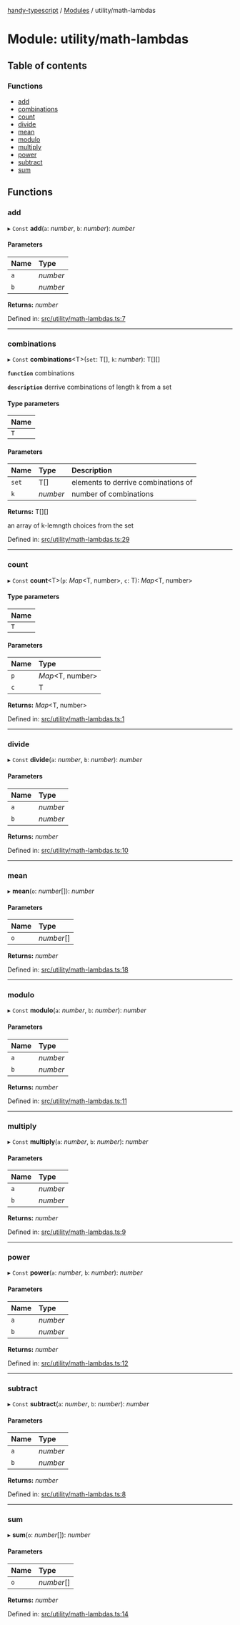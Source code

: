 [handy-typescript](../README.md) / [Modules](../modules.md) / utility/math-lambdas

# Module: utility/math-lambdas

## Table of contents

### Functions

- [add](utility_math_lambdas.md#add)
- [combinations](utility_math_lambdas.md#combinations)
- [count](utility_math_lambdas.md#count)
- [divide](utility_math_lambdas.md#divide)
- [mean](utility_math_lambdas.md#mean)
- [modulo](utility_math_lambdas.md#modulo)
- [multiply](utility_math_lambdas.md#multiply)
- [power](utility_math_lambdas.md#power)
- [subtract](utility_math_lambdas.md#subtract)
- [sum](utility_math_lambdas.md#sum)

## Functions

### add

▸ `Const` **add**(`a`: *number*, `b`: *number*): *number*

#### Parameters

| Name | Type |
| :------ | :------ |
| `a` | *number* |
| `b` | *number* |

**Returns:** *number*

Defined in: [src/utility/math-lambdas.ts:7](https://github.com/robbiemu/handy-typescript/blob/0ef0b5c/src/utility/math-lambdas.ts#L7)

___

### combinations

▸ `Const` **combinations**<T\>(`set`: T[], `k`: *number*): T[][]

**`function`** combinations

**`description`** derrive combinations of length k from a set

#### Type parameters

| Name |
| :------ |
| `T` |

#### Parameters

| Name | Type | Description |
| :------ | :------ | :------ |
| `set` | T[] | elements to derrive combinations of |
| `k` | *number* | number of combinations |

**Returns:** T[][]

an array of k-lemngth choices from the set

Defined in: [src/utility/math-lambdas.ts:29](https://github.com/robbiemu/handy-typescript/blob/0ef0b5c/src/utility/math-lambdas.ts#L29)

___

### count

▸ `Const` **count**<T\>(`p`: *Map*<T, number\>, `c`: T): *Map*<T, number\>

#### Type parameters

| Name |
| :------ |
| `T` |

#### Parameters

| Name | Type |
| :------ | :------ |
| `p` | *Map*<T, number\> |
| `c` | T |

**Returns:** *Map*<T, number\>

Defined in: [src/utility/math-lambdas.ts:1](https://github.com/robbiemu/handy-typescript/blob/0ef0b5c/src/utility/math-lambdas.ts#L1)

___

### divide

▸ `Const` **divide**(`a`: *number*, `b`: *number*): *number*

#### Parameters

| Name | Type |
| :------ | :------ |
| `a` | *number* |
| `b` | *number* |

**Returns:** *number*

Defined in: [src/utility/math-lambdas.ts:10](https://github.com/robbiemu/handy-typescript/blob/0ef0b5c/src/utility/math-lambdas.ts#L10)

___

### mean

▸ **mean**(`o`: *number*[]): *number*

#### Parameters

| Name | Type |
| :------ | :------ |
| `o` | *number*[] |

**Returns:** *number*

Defined in: [src/utility/math-lambdas.ts:18](https://github.com/robbiemu/handy-typescript/blob/0ef0b5c/src/utility/math-lambdas.ts#L18)

___

### modulo

▸ `Const` **modulo**(`a`: *number*, `b`: *number*): *number*

#### Parameters

| Name | Type |
| :------ | :------ |
| `a` | *number* |
| `b` | *number* |

**Returns:** *number*

Defined in: [src/utility/math-lambdas.ts:11](https://github.com/robbiemu/handy-typescript/blob/0ef0b5c/src/utility/math-lambdas.ts#L11)

___

### multiply

▸ `Const` **multiply**(`a`: *number*, `b`: *number*): *number*

#### Parameters

| Name | Type |
| :------ | :------ |
| `a` | *number* |
| `b` | *number* |

**Returns:** *number*

Defined in: [src/utility/math-lambdas.ts:9](https://github.com/robbiemu/handy-typescript/blob/0ef0b5c/src/utility/math-lambdas.ts#L9)

___

### power

▸ `Const` **power**(`a`: *number*, `b`: *number*): *number*

#### Parameters

| Name | Type |
| :------ | :------ |
| `a` | *number* |
| `b` | *number* |

**Returns:** *number*

Defined in: [src/utility/math-lambdas.ts:12](https://github.com/robbiemu/handy-typescript/blob/0ef0b5c/src/utility/math-lambdas.ts#L12)

___

### subtract

▸ `Const` **subtract**(`a`: *number*, `b`: *number*): *number*

#### Parameters

| Name | Type |
| :------ | :------ |
| `a` | *number* |
| `b` | *number* |

**Returns:** *number*

Defined in: [src/utility/math-lambdas.ts:8](https://github.com/robbiemu/handy-typescript/blob/0ef0b5c/src/utility/math-lambdas.ts#L8)

___

### sum

▸ **sum**(`o`: *number*[]): *number*

#### Parameters

| Name | Type |
| :------ | :------ |
| `o` | *number*[] |

**Returns:** *number*

Defined in: [src/utility/math-lambdas.ts:14](https://github.com/robbiemu/handy-typescript/blob/0ef0b5c/src/utility/math-lambdas.ts#L14)
